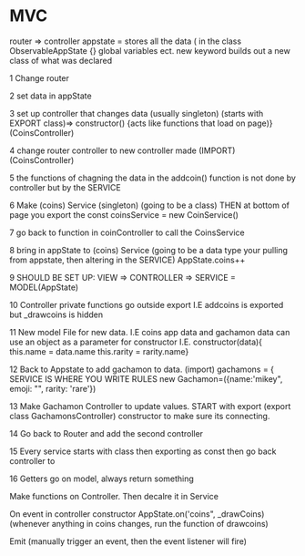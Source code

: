 # MVC

router => controller
appstate = stores all the data ( in the class ObservableAppState {} global variables ect.
new keyword builds out a new class of what was declared


1 Change router

2 set data in appState

3 set up controller that changes data (usually singleton) (starts with EXPORT class)=> constructor() {acts like functions that load on page)}(CoinsController)

4 change router controller to new controller made (IMPORT)(CoinsController)

5 the functions of chagning the data in the addcoin() function is not done by controller but by the SERVICE

6 Make (coins) Service (singleton) (going to be a class) THEN at bottom of page you export the const coinsService = new CoinService()

7 go back to function in coinController to call the CoinsService


8 bring in appState to (coins) Service (going to be a data type your pulling from appstate, then altering in the SERVICE)
AppState.coins++

9  SHOULD BE SET UP:  VIEW => CONTROLLER => SERVICE = MODEL(AppState)

10 Controller private functions go outside export I.E addcoins is exported but _drawcoins is hidden

11 New model File for new data. I.E coins app data and gachamon data can use an object as a parameter for constructor I.E. 
	constructor(data){
	this.name = data.name
	this.rarity = rarity.name}											

12 Back to Appstate to add gachamon to data. (import)
	gachamons = {													SERVICE IS WHERE YOU WRITE RULES
		new Gachamon=({name:'mikey", emoji: "", rarity: 'rare'})

13 Make Gachamon Controller to update values. START with export (export class GachamonsController) constructor to make sure its connecting.

14 Go back to Router and add the second controller

15 Every service starts with class then exporting as const then go back controller to

16 Getters go on model, always return something

Make functions on Controller. Then decalre it in Service

On event in controller constructor AppState.on('coins", _drawCoins) (whenever anything in coins changes, run the function of drawcoins)


Emit (manually trigger an event, then the event listener will fire)



